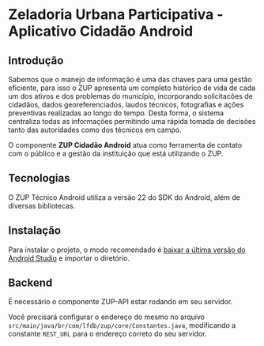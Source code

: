 # Zeladoria Urbana Participativa - Aplicativo Cidadão Android

## Introdução

Sabemos que o manejo de informação é uma das chaves para uma gestão eficiente, para isso o ZUP apresenta um completo histórico de vida de cada um dos ativos e dos problemas do município, incorporando solicitacões de cidadãos, dados georeferenciados, laudos técnicos, fotografias e ações preventivas realizadas ao longo do tempo. Desta forma, o sistema centraliza todas as informações permitindo uma rápida tomada de decisões tanto das autoridades como dos técnicos em campo.

O componente **ZUP Cidadão Android** atua como ferramenta de contato com o público e a gestão da instituição que está utilizando o ZUP.

## Tecnologias

O ZUP Técnico Android utiliza a versão 22 do SDK do Android, além de diversas bibliotecas.

## Instalação

Para instalar o projeto, o modo recomendado é [baixar a última versão do Android Studio](https://developer.android.com/sdk/index.html) e importar o diretório.

## Backend

É necessário o componente ZUP-API estar rodando em seu servidor.

Você precisará configurar o endereço do mesmo no arquivo `src/main/java/br/com/lfdb/zup/core/Constantes.java`, modificando a constante `REST_URL` para o endereço correto do seu servidor.
